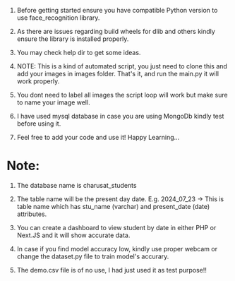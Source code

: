 1. Before getting started ensure you have compatible Python version to use face_recognition library.

2. As there are issues regarding build wheels for dlib and others kindly ensure the library is installed properly.

3. You may check help dir to get some ideas.

4. NOTE: This is a kind of automated script, you just  need to clone this and add your images in images folder. That's it, and run the main.py it will work properly.

5. You dont need to label all images the script loop will work but make sure to name your image well.

6. I have used mysql database in case you are using MongoDb kindly test before using it.

7. Feel free to add your code and use it! Happy Learning...


# Note:

1.  The database name is charusat_students
2.  The table name will be the present day date. E.g. 2024_07_23 -> This is table name which has stu_name (varchar) and present_date (date) attributes.
3.  You can create a dashboard to view student by date in either PHP or Next.JS and it will show accurate data.
4.  In case if you find model accuracy low, kindly use proper webcam or change the dataset.py file to train model's accurary.

5. The demo.csv file is of no use, I had just used it as test purpose!!
